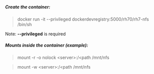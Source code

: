 ##### Create the container:

>docker run -it --privileged dockerdevregistry:5000/rh70/rh7-nfs /bin/sh


Note: **--privileged** is required

##### Mounts inside the container (example):

>mount -r -o nolock \<server>:/\<path  /mnt/nfs
  
>mount -w \<server>:/\<path  /mnt/nfs

